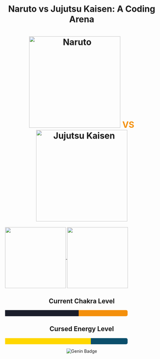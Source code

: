 <!-- Anime-Themed GitHub Repository (Naruto vs Jujutsu Kaisen) -->
<h1 align="center">Naruto vs Jujutsu Kaisen: A Coding Arena</h1>

<!-- Header Image -->
<h1 align="center">
  <img src="https://link-to-naruto-image" alt="Naruto" width="300" />
  <span style="color:#f4900c;"> VS </span>
  <img src="https://link-to-jujutsu-image" alt="Jujutsu Kaisen" width="300" />
</h1>

<!-- GitHub Stats -->
<a href="#">
  <img height=200 align="center" src="https://github-readme-stats.vercel.app/api?username=YOUR_USERNAME&theme=tokyo-night" />
</a>
<a href="#">
  <img height=200 align="center" src="https://github-readme-stats.vercel.app/api/top-langs/?username=YOUR_USERNAME&theme=tokyo-night" />
</a>

<!-- Chakra and Cursed Energy Levels -->
<h2 align="center">Current Chakra Level</h2>
<div style="background-color: #f4900c; width: 80%; height: 20px; border-radius: 5px;">
  <div style="background-color: #1b1e2b; width: 60%; height: 100%;"></div>
</div>

<h2 align="center">Cursed Energy Level</h2>
<div style="background-color: #0b4f6c; width: 80%; height: 20px; border-radius: 5px;">
  <div style="background-color: #ffd700; width: 70%; height: 100%;"></div>
</div>

<!-- Badges -->
<p align="center">
  <img src="https://img.shields.io/badge/Level-Genin-orange?style=for-the-badge&logo=naruto" alt="Genin Badge" />
  <img src="https://img.shields.io/badge
![Anime Banner](https://your-link-to-anime-banner.com)
